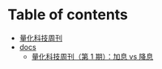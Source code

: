 # Table of contents

* [量化科技周刊](README.md)
* [docs](docs/README.md)
  * [量化科技周刊（第 1 期）：加息 vs 降息](docs/230617-1.md)

